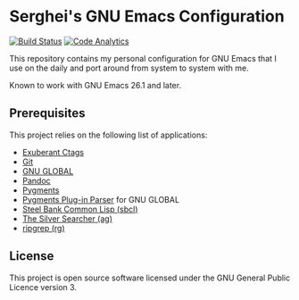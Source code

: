 # Serghei's GNU Emacs Configuration

[![Build Status][actions-badge]][actions link]
[![Code Analytics][codacy badge]][codacy link]

This repository contains my personal configuration for GNU Emacs that
I use on the daily and port around from system to system with me.

Known to work with GNU Emacs 26.1 and later.

## Prerequisites

This project relies on the following list of applications:

* [Exuberant Ctags](http://ctags.sourceforge.net)
* [Git](https://git-scm.com)
* [GNU GLOBAL](https://www.gnu.org/software/global)
* [Pandoc](https://pandoc.org)
* [Pygments](https://pygments.org/)
* [Pygments Plug-in Parser](https://github.com/yoshizow/global-pygments-plugin)
  for GNU GLOBAL
* [Steel Bank Common Lisp (sbcl)](http://www.sbcl.org)
* [The Silver Searcher (ag)](https://geoff.greer.fm/ag)
* [ripgrep (rg)](https://github.com/BurntSushi/ripgrep)

## License

This project is open source software licensed under the GNU General
Public Licence version 3.

[actions link]: https://github.com/sergeyklay/.emacs.d/actions
[actions-badge]: https://github.com/sergeyklay/.emacs.d/workflows/build/badge.svg
[codacy link]: https://www.codacy.com/manual/klay/.emacs.d
[codacy badge]: https://api.codacy.com/project/badge/Grade/d3da65f182b24596afc588c73fe87806
